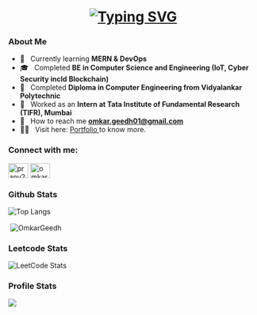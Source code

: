 <h1 align="center">
    <a href="https://git.io/typing-svg"><img src="https://readme-typing-svg.herokuapp.com?font=Fira+Code&size=30&duration=3000&pause=1000&random=false&width=435&lines=Hello+World+%F0%9F%91%8B;This+is+Omkar+Geedh;Welcome+to+my+Github+" alt="Typing SVG" /></a>
</h1>

### About Me
- 🌱 &nbsp; Currently learning **MERN & DevOps**
- 🎓 &nbsp; Completed **BE in Computer Science and Engineering (IoT, Cyber Security incld Blockchain)**
- 🏫 &nbsp; Completed **Diploma in Computer Engineering from Vidyalankar Polytechnic**
- 💼 &nbsp; Worked as an **Intern at Tata Institute of Fundamental Research (TIFR), Mumbai**
- 📧 &nbsp; How to reach me **omkar.geedh01@gmail.com**
- 🧑‍💻 &nbsp; Visit here: <a href="https://bit.ly/omkargeedh" target="_blank">Portfolio </a> to know more.

<h3 align="left">Connect with me:</h3>
<p align="left">
<a style="text-decoration: none;" href="https://twitter.com/omkar__geedh" target="_blank"><img align="center" src="https://raw.githubusercontent.com/rahuldkjain/github-profile-readme-generator/master/src/images/icons/Social/twitter.svg" alt="pranv21" height="30" width="40" /></a>
<a style="text-decoration: none;" href="https://www.linkedin.com/in/omkar-geedh" target="_blank"><img align="center" src="https://raw.githubusercontent.com/rahuldkjain/github-profile-readme-generator/master/src/images/icons/Social/linked-in-alt.svg" alt="omkar-geedh" height="30" width="40" /></a>
</p>

### Github Stats
![Top Langs](https://github-readme-stats.vercel.app/api/top-langs/?username=OmkarGeedh&layout=compact&title_color=007bff&text_color=e7e7e7&icon_color=007bff&bg_color=171c28)
<p>&nbsp;<img align="center" src="https://github-readme-stats.vercel.app/api?username=OmkarGeedh&show_icons=true&locale=en" alt="OmkarGeedh" /></p>

### Leetcode Stats 
![LeetCode Stats](https://leetcard.jacoblin.cool/OmkarGeedh?theme=dark&font=Average%20Sans&ext=heatmap)


### Profile Stats
![](https://komarev.com/ghpvc/?username=OmkarGeedh&color=green)
